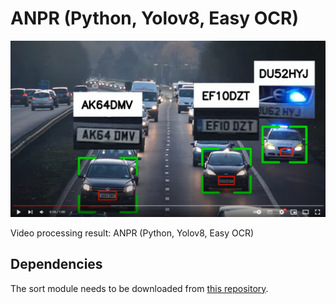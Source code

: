# ANPR (Python, Yolov8, Easy OCR)

[![Watch the video](https://github.com/evgenyk-nn/ANPR-Python-Yolov8-Easy-OCR-/blob/master/Screen1.png)](https://www.youtube.com/watch?v=6RtCbEO2oP8)

Video processing result: ANPR (Python, Yolov8, Easy OCR)

## Dependencies

The sort module needs to be downloaded from [this repository](https://github.com/abewley/sort).


